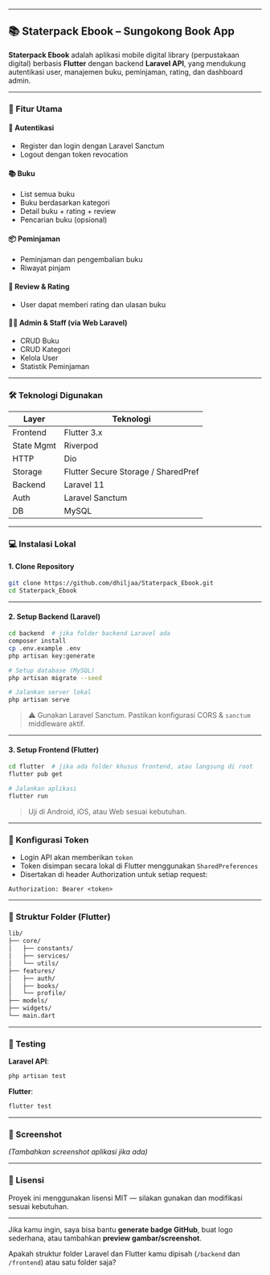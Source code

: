 

---

## 📚 Staterpack Ebook – Sungokong Book App

**Staterpack Ebook** adalah aplikasi mobile digital library (perpustakaan digital) berbasis **Flutter** dengan backend **Laravel API**, yang mendukung autentikasi user, manajemen buku, peminjaman, rating, dan dashboard admin.

---

### 🚀 Fitur Utama

#### 👤 Autentikasi

* Register dan login dengan Laravel Sanctum
* Logout dengan token revocation

#### 📚 Buku

* List semua buku
* Buku berdasarkan kategori
* Detail buku + rating + review
* Pencarian buku (opsional)

#### 📦 Peminjaman

* Peminjaman dan pengembalian buku
* Riwayat pinjam

#### 🌟 Review & Rating

* User dapat memberi rating dan ulasan buku

#### 🧑‍💼 Admin & Staff (via Web Laravel)

* CRUD Buku
* CRUD Kategori
* Kelola User
* Statistik Peminjaman

---

### 🛠️ Teknologi Digunakan

| Layer      | Teknologi                           |
| ---------- | ----------------------------------- |
| Frontend   | Flutter 3.x                         |
| State Mgmt | Riverpod                            |
| HTTP       | Dio                                 |
| Storage    | Flutter Secure Storage / SharedPref |
| Backend    | Laravel 11                          |
| Auth       | Laravel Sanctum                     |
| DB         | MySQL                               |

---

### 💻 Instalasi Lokal

#### 1. Clone Repository

```bash
git clone https://github.com/dhiljaa/Staterpack_Ebook.git
cd Staterpack_Ebook
```

---

#### 2. Setup Backend (Laravel)

```bash
cd backend  # jika folder backend Laravel ada
composer install
cp .env.example .env
php artisan key:generate

# Setup database (MySQL)
php artisan migrate --seed

# Jalankan server lokal
php artisan serve
```

> ⚠️ Gunakan Laravel Sanctum. Pastikan konfigurasi CORS & `sanctum` middleware aktif.

---

#### 3. Setup Frontend (Flutter)

```bash
cd flutter  # jika ada folder khusus frontend, atau langsung di root
flutter pub get

# Jalankan aplikasi
flutter run
```

> Uji di Android, iOS, atau Web sesuai kebutuhan.

---

### 🔐 Konfigurasi Token

* Login API akan memberikan `token`
* Token disimpan secara lokal di Flutter menggunakan `SharedPreferences`
* Disertakan di header Authorization untuk setiap request:

```http
Authorization: Bearer <token>
```

---

### 📁 Struktur Folder (Flutter)

```bash
lib/
├── core/
│   ├── constants/
│   ├── services/
│   └── utils/
├── features/
│   ├── auth/
│   ├── books/
│   └── profile/
├── models/
├── widgets/
└── main.dart
```

---

### 🧪 Testing

**Laravel API**:

```bash
php artisan test
```

**Flutter**:

```bash
flutter test
```

---

### 📸 Screenshot

*(Tambahkan screenshot aplikasi jika ada)*

---

### 📄 Lisensi

Proyek ini menggunakan lisensi MIT — silakan gunakan dan modifikasi sesuai kebutuhan.

---

Jika kamu ingin, saya bisa bantu **generate badge GitHub**, buat logo sederhana, atau tambahkan **preview gambar/screenshot**.

Apakah struktur folder Laravel dan Flutter kamu dipisah (`/backend` dan `/frontend`) atau satu folder saja?
